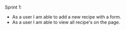 Sprint 1:
- As a user I am able to add a new recipe with a form.
- As a user I am able to view all recipe's on the page.
